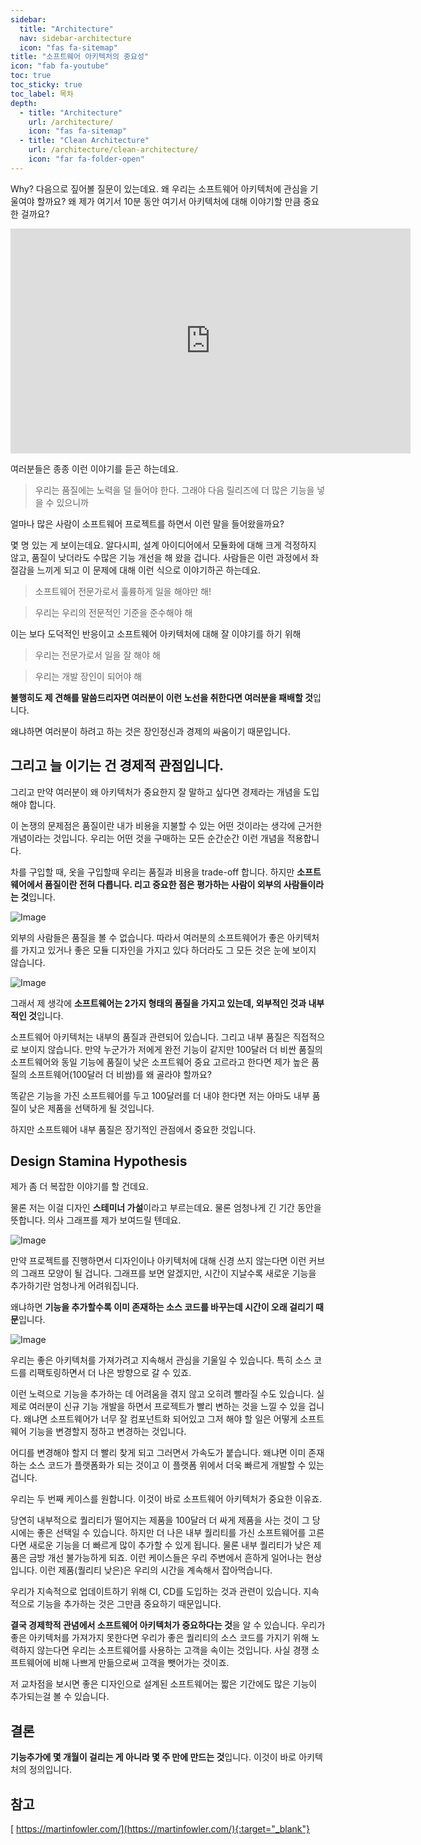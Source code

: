 ```yaml
---
sidebar:
  title: "Architecture"
  nav: sidebar-architecture
  icon: "fas fa-sitemap"
title: "소프트웨어 아키텍처의 중요성"
icon: "fab fa-youtube"
toc: true
toc_sticky: true
toc_label: 목차
depth: 
  - title: "Architecture"
    url: /architecture/
    icon: "fas fa-sitemap"
  - title: "Clean Architecture"
    url: /architecture/clean-architecture/
    icon: "far fa-folder-open"
---
```

Why? 다음으로 짚어볼 질문이 있는데요.
왜 우리는 소프트웨어 아키텍처에 관심을 기울여야 할까요?
왜 제가 여기서 10분 동안 여기서 아키텍처에 대해 이야기할 만큼 중요한 걸까요?

<iframe width="640" height="360" src="https://www.youtube-nocookie.com/embed/4E1BHTvhB7Y" frameborder="0" allowfullscreen></iframe>  


여러분들은 종종 이런 이야기를 듣곤 하는데요.
>우리는 품질에는 노력을 덜 들어야 한다. 그래야 다음 릴리즈에 더 많은 기능을 넣을 수 있으니까

얼마나 많은 사람이 소프트웨어 프로젝트를 하면서 이런 말을 들어왔을까요?

몇 명 있는 게 보이는데요.
알다시피, 설계 아이디어에서 모듈화에 대해 크게 걱정하지 않고, 품질이 낮더라도 수많은 기능 개선을 해 왔을 겁니다.
사람들은 이런 과정에서 좌절감을 느끼게 되고 이 문제에 대해 이런 식으로 이야기하곤 하는데요.

>소프트웨어 전문가로서 훌륭하게 일을 해야만 해!

>우리는 우리의 전문적인 기준을 준수해야 해

이는 보다 도덕적인 반응이고 소프트웨어 아키텍처에 대해 잘 이야기를 하기 위해
>우리는 전문가로서 일을 잘 해야 해

>우리는 개발 장인이 되어야 해

**불행히도 제 견해를 말씀드리자면 여러분이 이런 노선을 취한다면 여러분을 패배할 것**입니다.

왜냐하면 여러분이 하려고 하는 것은 장인정신과 경제의 싸움이기 때문입니다.

## 그리고 늘 이기는 건 경제적 관점입니다.

그리고 만약 여러분이 왜 아키텍처가 중요한지 잘 말하고 싶다면 경제라는 개념을 도입해야 합니다.

이 논쟁의 문제점은 품질이란 내가 비용을 지불할 수 있는 어떤 것이라는 생각에 근거한 개념이라는 것입니다.
우리는 어떤 것을 구매하는 모든 순간순간 이런 개념을 적용합니다.

차를 구입할 때, 옷을 구입할때 우리는 품질과 비용을 trade-off 합니다.
하지만 **소프트웨어에서 품질이란 전혀 다릅니다. 리고 중요한 점은 평가하는 사람이 외부의 사람들이라는 것**입니다.

![Image](https://drive.google.com/uc?export=view&id=1lk_l3in8Gt2Q-j-pxdgwtSuGlxo3-1ti)

외부의 사람들은 품질을 볼 수 없습니다.
따라서 여러분의 소프트웨어가 좋은 아키텍처를 가지고 있거나 좋은 모듈 디자인을 가지고 있다 하더라도 그 모든 것은 눈에 보이지 않습니다.

![Image](https://drive.google.com/uc?export=view&id=19Zr8quDxSLMn2Xu0GzbPBG_0uTpiJN9C)

그래서 제 생각에 **소프트웨어는 2가지 형태의 품질을 가지고 있는데, 외부적인 것과 내부적인 것**입니다.

소프트웨어 아키텍처는 내부의 품질과 관련되어 있습니다. 그리고 내부 품질은 직접적으로 보이지 않습니다.
만약 누군가가 저에게 완전 기능이 같지만 100달러 더 비싼 품질의 소프트웨어와 동일 기능에 품질이 낮은 소프트웨어 중요 고르라고 한다면 제가 높은 품질의 소프트웨어(100달러 더 비쌈)를 왜 골라야 할까요?

똑같은 기능을 가진 소프트웨어를 두고 100달러를 더 내야 한다면 저는 아마도 내부 품질이 낮은 제품을 선택하게 될 것입니다.

하지만 소프트웨어 내부 품질은 장기적인 관점에서 중요한 것입니다.

## Design Stamina Hypothesis
제가 좀 더 복잡한 이야기를 할 건데요.

물론 저는 이걸 디자인 **스테미너 가설**이라고 부르는데요.
물론 엄청나게 긴 기간 동안을 뜻합니다. 의사 그래프를 제가 보여드릴 텐데요.

![Image](https://images.ctfassets.net/p2rtto0i6kcn/4cd70094-9671-47ae-8e12-58fa9994a1af/b7d3442c82d9a6ffe9620d68df767620/screenshot.png)

만약 프로젝트를 진행하면서 디자인이나 아키텍처에 대해 신경 쓰지 않는다면 이런 커브의 그래프 모양이 될 겁니다.
그래프를 보면 알겠지만, 시간이 지날수록 새로운 기능을 추가하기란 엄청나게 어려워집니다.

왜냐하면 **기능을 추가할수록 이미 존재하는 소스 코드를 바꾸는데 시간이 오래 걸리기 때문**입니다.

![Image](https://images.ctfassets.net/p2rtto0i6kcn/dc85e53d-74ca-4db6-b0b1-9a8241871398/7cccd4d29f9629d2fca2af1417073321/screenshot.png)

우리는 좋은 아키텍처를 가져가려고 지속해서 관심을 기울일 수 있습니다.
특히 소스 코드를 리팩토링하면서 더 나은 방향으로 갈 수 있죠.

이런 노력으로 기능을 추가하는 데 어려움을 겪지 않고 오히려 빨라질 수도 있습니다.
실제로 여러분이 신규 기능 개발을 하면서 프로젝트가 빨리 변하는 것을 느낄 수 있을 겁니다.
왜냐면 소프트웨어가 너무 잘 컴포넌트화 되어있고 그저 해야 할 일은 어떻게 소프트웨어 기능을 변경할지 정하고 변경하는 것입니다.

어디를 변경해야 할지 더 빨리 찾게 되고 그러면서 가속도가 붙습니다. 왜냐면 이미 존재하는 소스 코드가 플랫폼화가 되는 것이고 이 플랫폼 위에서 더욱 빠르게 개발할 수 있는 겁니다.

우리는 두 번째 케이스를 원합니다.
이것이 바로 소프트웨어 아키텍처가 중요한 이유죠.


당연히 내부적으로 퀄리티가 떨어지는 제품을 100달러 더 싸게 제품을 사는 것이 그 당시에는 좋은 선택일 수 있습니다.
하지만 더 나은 내부 퀄리티를 가신 소프트웨어를 고른다면 새로운 기능을 더 빠르게 많이 추가할 수 있게 됩니다.
물론 내부 퀄리티가 낮은 제품은 금방 개선 불가능하게 되죠.
이런 케이스들은 우리 주변에서 흔하게 일어나는 현상입니다.
이런 제품(퀄리티 낮은)은 우리의 시간을 계속해서 잡아먹습니다.

우리가 지속적으로 업데이트하기 위해 CI, CD를 도입하는 것과 관련이 있습니다.
지속적으로 기능을 추가하는 것은 그만큼 중요하기 때문입니다.

**결국 경제학적 관념에서 소프트웨어 아키텍처가 중요하다는 것**을 알 수 있습니다.
우리가 좋은 아키텍처를 가져가지 못한다면 우리가 좋은 퀄리티의 소스 코드를 가지기 위해 노력하지 않는다면
우리는 소프트웨어를 사용하는 고객을 속이는 것입니다.
사실 경쟁 소프트웨어에 비해 나쁘게 만듦으로써 고객을 뺏어가는 것이죠.

저 교차점을 보시면 좋은 디자인으로 설계된 소프트웨어는 짧은 기간에도 많은 기능이 추가되는걸 볼 수 있습니다.

## 결론
**기능추가에 몇 개월이 걸리는 게 아니라 몇 주 만에 만드는 것**입니다.
이것이 바로 아키텍처의 정의입니다.

## 참고
[<i class="fas fa-link"></i> https://martinfowler.com/](https://martinfowler.com/){:target="_blank"} 
